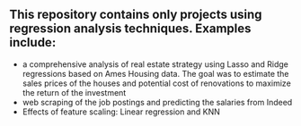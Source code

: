 ## This repository contains only projects using regression analysis techniques. Examples include:
 - a comprehensive analysis of real estate strategy using Lasso and Ridge regressions based on Ames Housing data. The goal was to estimate the sales prices of the houses and potential cost of renovations to maximize the return of the investment
 - web scraping of the job postings and predicting the salaries from Indeed
 - Effects of feature scaling: Linear regression and KNN
